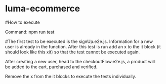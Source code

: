 # luma-ecommerce

#How to execute

Command: npm run test

#The first test to be executed is the signUp.e2e.js. Information for a new user is already in the function. After this test is run add an x to the it block (it should look like this xit) so that the test cannot be executed again. 

After creating a new user, head to the checkoutFlow.e2e.js, a product will be added to the cart, purchased and verified. 

Remove the x from the it blocks to execute the tests individually. 
